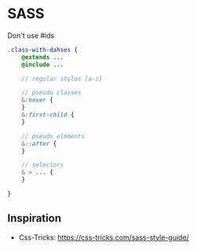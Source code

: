 # SASS

Don't use #ids

```sass
.class-with-dahses {
    @extends ...
    @include ...

    // regular styles [a-z]

    // pseudo classes
    &:hover {
    }
    &:first-child {
    }

    // pseudo elements
    &::after {
    }

    // selectors
    & > ... {
    }

}
```

## Inspiration
* Css-Tricks: https://css-tricks.com/sass-style-guide/
